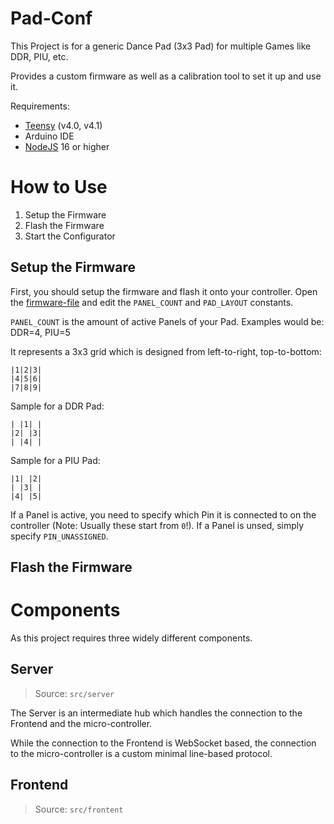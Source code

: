 # Pad-Conf

This Project is for a generic Dance Pad (3x3 Pad) for multiple Games like DDR, PIU, etc.

Provides a custom firmware as well as a calibration tool to set it up and use it.

Requirements:
* [Teensy](https://www.pjrc.com/teensy/) (v4.0, v4.1)
* Arduino IDE
* [NodeJS](https://nodejs.org) 16 or higher

# How to Use

1. Setup the Firmware
2. Flash the Firmware
3. Start the Configurator

## Setup the Firmware

First, you should setup the firmware and flash it onto your controller.
Open the [firmware-file](src/controller/firmware/firmware.ino) and edit the `PANEL_COUNT` and `PAD_LAYOUT` constants.

`PANEL_COUNT` is the amount of active Panels of your Pad. Examples would be: DDR=4, PIU=5

It represents a 3x3 grid which is designed from left-to-right, top-to-bottom:

```
|1|2|3|
|4|5|6|
|7|8|9|
```

Sample for a DDR Pad:

```
| |1| |
|2| |3|
| |4| |
```

Sample for a PIU Pad:

```
|1| |2|
| |3| |
|4| |5|
```

If a Panel is active, you need to specify which Pin it is connected to on the controller (Note: Usually these start from `0`!).
If a Panel is unsed, simply specify `PIN_UNASSIGNED`.

## Flash the Firmware

# Components

As this project requires three widely different components.

## Server

> Source: `src/server`

The Server is an intermediate hub which handles the connection to the Frontend and the micro-controller.

While the connection to the Frontend is WebSocket based, the connection to the micro-controller is a custom minimal line-based protocol.

## Frontend

> Source: `src/frontent`